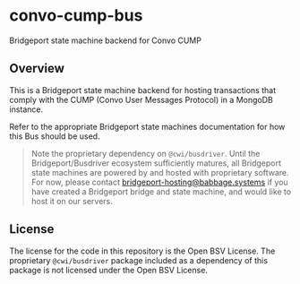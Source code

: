 # convo-cump-bus

Bridgeport state machine backend for Convo CUMP

## Overview

This is a Bridgeport state machine backend for hosting transactions that comply with the CUMP (Convo User Messages Protocol) in a MongoDB instance.

Refer to the appropriate Bridgeport state machines documentation for how this Bus should be used.

> Note the proprietary dependency on `@cwi/busdriver`. Until the Bridgeport/Busdriver ecosystem sufficiently matures, all Bridgeport state machines are powered by and hosted with proprietary software. For now, please contact bridgeport-hosting@babbage.systems if you have created a Bridgeport bridge and state machine, and would like to host it on our servers.

## License

The license for the code in this repository is the Open BSV License. The proprietary `@cwi/busdriver` package included as a dependency of this package is not licensed under the Open BSV License.

